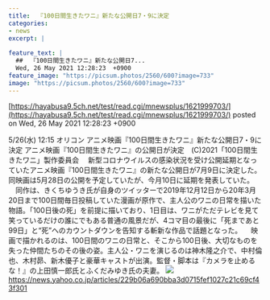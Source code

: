 ```yaml
---
title:  『100日間生きたワニ』新たな公開日7・9に決定  
categories:
- news
excerpt: |
  
feature_text: |
  ##  『100日間生きたワニ』新たな公開日7...
  Wed, 26 May 2021 12:28:23  +0900
feature_image: "https://picsum.photos/2560/600?image=733"
image: "https://picsum.photos/2560/600?image=733"
---
```


[https://hayabusa9.5ch.net/test/read.cgi/mnewsplus/1621999703/](https://hayabusa9.5ch.net/test/read.cgi/mnewsplus/1621999703/)
posted on Wed, 26 May 2021 12:28:23  +0900

<!--more-->

5/26(水) 12:15 オリコン アニメ映画『100日間生きたワニ』新たな公開日7・9に決定 アニメ映画『100日間生きたワニ』の公開日が決定　(C)2021「100日間生きたワニ」製作委員会 　新型コロナウイルスの感染状況を受け公開延期となっていたアニメ映画『100日間生きたワニ』の新たな公開日が7月9日に決定した。同映画は5月28日の公開を予定していたが、今月10日に延期を発表していた。 　同作は、きくちゆうき氏が自身のツイッターで2019年12月12日から20年3月20日まで100日間毎日投稿していた漫画が原作で、主人公のワニの日常を描いた物語。「100日後の死」を前提に描いており、1日目は、ワニがただテレビを見て笑っているだけの誰にでもある普通の風景だが、4コマ目の最後に「死まであと99日」と“死”へのカウントダウンを告知する斬新な作品で話題となった。 　映画で描かれるのは、100日間のワニの日常と、そこから100日後、大切なものを失った仲間たちのその後の姿。主人公・ワニを演じるのは神木隆之介で、中村倫也、木村昴、新木優子と豪華キャストが出演。監督・脚本は『カメラを止めるな！』の上田慎一郎氏とふくだみゆき氏の夫妻。 ![](https://amd-pctr.c.yimg.jp/r/iwiz-amd/20210526-00000356-oric-000-1-view.jpg) https://news.yahoo.co.jp/articles/229b06a690bba3d0715fef1027c21c69cf43f301
